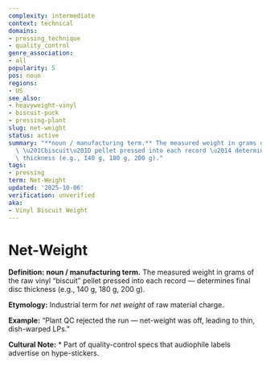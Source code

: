 ```yaml
---
complexity: intermediate
context: technical
domains:
- pressing_technique
- quality_control
genre_association:
- all
popularity: 5
pos: noun
regions:
- US
see_also:
- heavyweight-vinyl
- biscuit-puck
- pressing-plant
slug: net-weight
status: active
summary: "**noun / manufacturing term.** The measured weight in grams of the raw vinyl\
  \ \u201Cbiscuit\u201D pellet pressed into each record \u2014 determines final disc\
  \ thickness (e.g., 140 g, 180 g, 200 g)."
tags:
- pressing
term: Net-Weight
updated: '2025-10-06'
verification: unverified
aka:
- Vinyl Biscuit Weight
---
```


# Net-Weight

**Definition:** **noun / manufacturing term.** The measured weight in grams of the raw vinyl “biscuit” pellet pressed into each record — determines final disc thickness (e.g., 140 g, 180 g, 200 g).

**Etymology:** Industrial term for *net weight* of raw material charge.

**Example:** “Plant QC rejected the run — net-weight was off, leading to thin, dish-warped LPs.”

**Cultural Note:** * Part of quality-control specs that audiophile labels advertise on hype-stickers.

